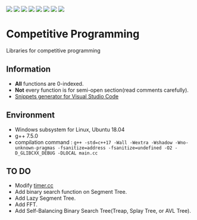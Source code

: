 ![](https://img.shields.io/badge/license-CC0-lightgrey.svg?style=flat&logo=Creative-Commons)
![](https://img.shields.io/badge/C++-17-brightgreen.svg?style=flat&logo=c%2B%2B)
![](https://img.shields.io/badge/Python-3.6.9-brightgreen.svg?style=flat&logo=Python)
![](https://img.shields.io/badge/JSON-brightgreen.svg?style=flat&logo=JSON)
![](https://img.shields.io/badge/g++-7.5.0-blue.svg?style=flat&logo=GNU)
![](https://img.shields.io/badge/-VSCode-blue.svg?style=flat&logo=Visual-Studio-Code)
![](https://img.shields.io/badge/OS-WSL-yellow.svg?style=flat&logo=Linux)
![](https://img.shields.io/badge/Ubuntu-18.04-orange.svg?style=flat&logo=Ubuntu)

# Competitive Programming

Libraries for competitive programming

## Information

- **All** functions are 0-indexed.  
- **Not** every function is for semi-open section(read comments carefully). 
- [Snippets generator for Visual Studio Code](https://github.com/kyomukyomupurin/snippets_generator)  

## Environment

- Windows subsystem for Linux, Ubuntu 18.04  
- g++ 7.5.0  
- compilation command :  ```g++ -std=c++17 -Wall -Wextra -Wshadow -Wno-unknown-pragmas -fsanitize=address -fsanitize=undefined -O2 -D_GLIBCXX_DEBUG -DLOCAL main.cc```

## TO DO

- Modify [timer.cc](https://github.com/kyomukyomupurin/competitive_programming/blob/master/src/etc/timer.cc)  
- Add binary search function on Segment Tree.  
- Add Lazy Segment Tree.  
- Add FFT.    
- Add Self-Balancing Binary Search Tree(Treap, Splay Tree, or AVL Tree).   
